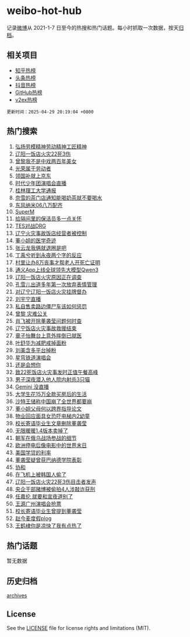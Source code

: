 # weibo-hot-hub

记录[微博](https://www.weibo.com)从 2021-1-7 日至今的热搜和热门话题。每小时抓取一次数据，按天[归档](archives)。

## 相关项目

- [知乎热榜](https://github.com/lonnyzhang423/zhihu-hot-hub)
- [头条热榜](https://github.com/lonnyzhang423/toutiao-hot-hub)
- [抖音热榜](https://github.com/lonnyzhang423/douyin-hot-hub)
- [GitHub热榜](https://github.com/lonnyzhang423/github-hot-hub)
- [v2ex热榜](https://github.com/lonnyzhang423/v2ex-hot-hub)


`更新时间：2025-04-29 20:19:04 +0800`

## 热门搜索

1. [弘扬劳模精神劳动精神工匠精神](https://m.weibo.cn/search?containerid=100103type%3D1%26t%3D10%26q%3D%23%E5%BC%98%E6%89%AC%E5%8A%B3%E6%A8%A1%E7%B2%BE%E7%A5%9E%E5%8A%B3%E5%8A%A8%E7%B2%BE%E7%A5%9E%E5%B7%A5%E5%8C%A0%E7%B2%BE%E7%A5%9E%23&stream_entry_id=51&isnewpage=1&extparam=seat%3D1%26q%3D%2523%25E5%25BC%2598%25E6%2589%25AC%25E5%258A%25B3%25E6%25A8%25A1%25E7%25B2%25BE%25E7%25A5%259E%25E5%258A%25B3%25E5%258A%25A8%25E7%25B2%25BE%25E7%25A5%259E%25E5%25B7%25A5%25E5%258C%25A0%25E7%25B2%25BE%25E7%25A5%259E%2523%26cate%3D10103%26pos%3D0%26filter_type%3Drealtimehot%26stream_entry_id%3D51%26c_type%3D51%26dgr%3D0%26display_time%3D1745929142%26pre_seqid%3D1745929142829077710284)
1. [辽阳一饭店火灾22死3伤](https://m.weibo.cn/search?containerid=100103type%3D1%26t%3D10%26q%3D%23%E8%BE%BD%E9%98%B3%E4%B8%80%E9%A5%AD%E5%BA%97%E7%81%AB%E7%81%BE22%E6%AD%BB3%E4%BC%A4%23&stream_entry_id=31&isnewpage=1&extparam=seat%3D1%26flag%3D2%26cate%3D5001%26pos%3D0%26stream_entry_id%3D31%26realpos%3D1%26q%3D%2523%25E8%25BE%25BD%25E9%2598%25B3%25E4%25B8%2580%25E9%25A5%25AD%25E5%25BA%2597%25E7%2581%25AB%25E7%2581%25BE22%25E6%25AD%25BB3%25E4%25BC%25A4%2523%26dgr%3D0%26band_rank%3D1%26lcate%3D5001%26c_type%3D31%26filter_type%3Drealtimehot%26display_time%3D1745929142%26pre_seqid%3D1745929142829077710284)
1. [曾黎我不是中戏两百年美女](https://m.weibo.cn/search?containerid=100103type%3D1%26t%3D10%26q%3D%23%E6%9B%BE%E9%BB%8E%E6%88%91%E4%B8%8D%E6%98%AF%E4%B8%AD%E6%88%8F%E4%B8%A4%E7%99%BE%E5%B9%B4%E7%BE%8E%E5%A5%B3%23&stream_entry_id=31&isnewpage=1&extparam=seat%3D1%26flag%3D1%26cate%3D5001%26pos%3D1%26stream_entry_id%3D31%26realpos%3D2%26q%3D%2523%25E6%259B%25BE%25E9%25BB%258E%25E6%2588%2591%25E4%25B8%258D%25E6%2598%25AF%25E4%25B8%25AD%25E6%2588%258F%25E4%25B8%25A4%25E7%2599%25BE%25E5%25B9%25B4%25E7%25BE%258E%25E5%25A5%25B3%2523%26dgr%3D0%26band_rank%3D2%26lcate%3D5001%26c_type%3D31%26filter_type%3Drealtimehot%26display_time%3D1745929142%26pre_seqid%3D1745929142829077710284)
1. [光荣属于劳动者](https://m.weibo.cn/search?containerid=100103type%3D1%26t%3D10%26q%3D%23%E5%85%89%E8%8D%A3%E5%B1%9E%E4%BA%8E%E5%8A%B3%E5%8A%A8%E8%80%85%23&stream_entry_id=31&isnewpage=1&extparam=seat%3D1%26flag%3D0%26cate%3D5001%26pos%3D2%26stream_entry_id%3D31%26realpos%3D3%26q%3D%2523%25E5%2585%2589%25E8%258D%25A3%25E5%25B1%259E%25E4%25BA%258E%25E5%258A%25B3%25E5%258A%25A8%25E8%2580%2585%2523%26dgr%3D0%26band_rank%3D3%26lcate%3D5001%26c_type%3D31%26filter_type%3Drealtimehot%26display_time%3D1745929142%26pre_seqid%3D1745929142829077710284)
1. [领国补就上京东](https://m.weibo.cn/search?containerid=100103type%3D1%26t%3D10%26q%3D%23%E9%A2%86%E5%9B%BD%E8%A1%A5%E5%B0%B1%E4%B8%8A%E4%BA%AC%E4%B8%9C%23&stream_entry_id=31&isnewpage=1&extparam=seat%3D1%26is_ad_pos%3D1%26cate%3D5001%26pos%3D3%26stream_entry_id%3D31%26q%3D%2523%25E9%25A2%2586%25E5%259B%25BD%25E8%25A1%25A5%25E5%25B0%25B1%25E4%25B8%258A%25E4%25BA%25AC%25E4%25B8%259C%2523%26dgr%3D0%26band_rank%3D4%26adid%3D284404%26filter_type%3Drealtimehot%26topic_ad%3D1%26c_type%3D31%26lcate%3D5001%26display_time%3D1745929142%26pre_seqid%3D1745929142829077710284)
1. [时代少年团演唱会直播](https://m.weibo.cn/search?containerid=100103type%3D1%26t%3D10%26q%3D%E6%97%B6%E4%BB%A3%E5%B0%91%E5%B9%B4%E5%9B%A2%E6%BC%94%E5%94%B1%E4%BC%9A%E7%9B%B4%E6%92%AD&stream_entry_id=31&isnewpage=1&extparam=seat%3D1%26flag%3D1%26cate%3D5001%26pos%3D4%26stream_entry_id%3D31%26realpos%3D4%26q%3D%25E6%2597%25B6%25E4%25BB%25A3%25E5%25B0%2591%25E5%25B9%25B4%25E5%259B%25A2%25E6%25BC%2594%25E5%2594%25B1%25E4%25BC%259A%25E7%259B%25B4%25E6%2592%25AD%26dgr%3D0%26band_rank%3D4%26lcate%3D5001%26c_type%3D31%26filter_type%3Drealtimehot%26display_time%3D1745929142%26pre_seqid%3D1745929142829077710284)
1. [桂林理工大学通报](https://m.weibo.cn/search?containerid=100103type%3D1%26t%3D10%26q%3D%23%E6%A1%82%E6%9E%97%E7%90%86%E5%B7%A5%E5%A4%A7%E5%AD%A6%E9%80%9A%E6%8A%A5%23&stream_entry_id=31&isnewpage=1&extparam=seat%3D1%26flag%3D0%26cate%3D5001%26pos%3D5%26stream_entry_id%3D31%26realpos%3D5%26q%3D%2523%25E6%25A1%2582%25E6%259E%2597%25E7%2590%2586%25E5%25B7%25A5%25E5%25A4%25A7%25E5%25AD%25A6%25E9%2580%259A%25E6%258A%25A5%2523%26dgr%3D0%26band_rank%3D5%26lcate%3D5001%26c_type%3D31%26filter_type%3Drealtimehot%26display_time%3D1745929142%26pre_seqid%3D1745929142829077710284)
1. [奈雪的茶门店通知能喝奶茶就不要喝水](https://m.weibo.cn/search?containerid=100103type%3D1%26t%3D10%26q%3D%23%E5%A5%88%E9%9B%AA%E7%9A%84%E8%8C%B6%E9%97%A8%E5%BA%97%E9%80%9A%E7%9F%A5%E8%83%BD%E5%96%9D%E5%A5%B6%E8%8C%B6%E5%B0%B1%E4%B8%8D%E8%A6%81%E5%96%9D%E6%B0%B4%23&stream_entry_id=31&isnewpage=1&extparam=seat%3D1%26flag%3D0%26cate%3D5001%26pos%3D6%26stream_entry_id%3D31%26realpos%3D6%26q%3D%2523%25E5%25A5%2588%25E9%259B%25AA%25E7%259A%2584%25E8%258C%25B6%25E9%2597%25A8%25E5%25BA%2597%25E9%2580%259A%25E7%259F%25A5%25E8%2583%25BD%25E5%2596%259D%25E5%25A5%25B6%25E8%258C%25B6%25E5%25B0%25B1%25E4%25B8%258D%25E8%25A6%2581%25E5%2596%259D%25E6%25B0%25B4%2523%26dgr%3D0%26band_rank%3D6%26lcate%3D5001%26c_type%3D31%26filter_type%3Drealtimehot%26display_time%3D1745929142%26pre_seqid%3D1745929142829077710284)
1. [东风纳米06八万配齐](https://m.weibo.cn/search?containerid=100103type%3D1%26t%3D10%26q%3D%23%E4%B8%9C%E9%A3%8E%E7%BA%B3%E7%B1%B306%E5%85%AB%E4%B8%87%E9%85%8D%E9%BD%90%23&stream_entry_id=31&isnewpage=1&extparam=seat%3D1%26is_ad_pos%3D1%26cate%3D5001%26pos%3D7%26stream_entry_id%3D31%26q%3D%2523%25E4%25B8%259C%25E9%25A3%258E%25E7%25BA%25B3%25E7%25B1%25B306%25E5%2585%25AB%25E4%25B8%2587%25E9%2585%258D%25E9%25BD%2590%2523%26dgr%3D0%26band_rank%3D7%26adid%3D284553%26filter_type%3Drealtimehot%26topic_ad%3D1%26c_type%3D31%26lcate%3D5001%26display_time%3D1745929142%26pre_seqid%3D1745929142829077710284)
1. [SuperM](https://m.weibo.cn/search?containerid=100103type%3D1%26t%3D10%26q%3DSuperM&stream_entry_id=31&isnewpage=1&extparam=seat%3D1%26flag%3D1%26cate%3D5001%26pos%3D8%26stream_entry_id%3D31%26realpos%3D7%26q%3DSuperM%26dgr%3D0%26band_rank%3D7%26lcate%3D5001%26c_type%3D31%26filter_type%3Drealtimehot%26display_time%3D1745929142%26pre_seqid%3D1745929142829077710284)
1. [给隔间里的保洁员多一点关怀](https://m.weibo.cn/search?containerid=100103type%3D1%26t%3D10%26q%3D%E7%BB%99%E9%9A%94%E9%97%B4%E9%87%8C%E7%9A%84%E4%BF%9D%E6%B4%81%E5%91%98%E5%A4%9A%E4%B8%80%E7%82%B9%E5%85%B3%E6%80%80&stream_entry_id=31&isnewpage=1&extparam=seat%3D1%26flag%3D1%26cate%3D5001%26pos%3D9%26stream_entry_id%3D31%26realpos%3D8%26q%3D%25E7%25BB%2599%25E9%259A%2594%25E9%2597%25B4%25E9%2587%258C%25E7%259A%2584%25E4%25BF%259D%25E6%25B4%2581%25E5%2591%2598%25E5%25A4%259A%25E4%25B8%2580%25E7%2582%25B9%25E5%2585%25B3%25E6%2580%2580%26dgr%3D0%26band_rank%3D8%26lcate%3D5001%26c_type%3D31%26filter_type%3Drealtimehot%26display_time%3D1745929142%26pre_seqid%3D1745929142829077710284)
1. [TES对战DRG](https://m.weibo.cn/search?containerid=100103type%3D1%26t%3D10%26q%3D%23TES%E5%AF%B9%E6%88%98DRG%23&stream_entry_id=31&isnewpage=1&extparam=seat%3D1%26flag%3D1%26cate%3D5001%26pos%3D10%26stream_entry_id%3D31%26realpos%3D9%26q%3D%2523TES%25E5%25AF%25B9%25E6%2588%2598DRG%2523%26dgr%3D0%26band_rank%3D9%26lcate%3D5001%26c_type%3D31%26filter_type%3Drealtimehot%26display_time%3D1745929142%26pre_seqid%3D1745929142829077710284)
1. [辽宁火灾事故饭店经营者被控制](https://m.weibo.cn/search?containerid=100103type%3D1%26t%3D10%26q%3D%23%E8%BE%BD%E5%AE%81%E7%81%AB%E7%81%BE%E4%BA%8B%E6%95%85%E9%A5%AD%E5%BA%97%E7%BB%8F%E8%90%A5%E8%80%85%E8%A2%AB%E6%8E%A7%E5%88%B6%23&stream_entry_id=31&isnewpage=1&extparam=seat%3D1%26flag%3D1%26cate%3D5001%26pos%3D11%26stream_entry_id%3D31%26realpos%3D10%26q%3D%2523%25E8%25BE%25BD%25E5%25AE%2581%25E7%2581%25AB%25E7%2581%25BE%25E4%25BA%258B%25E6%2595%2585%25E9%25A5%25AD%25E5%25BA%2597%25E7%25BB%258F%25E8%2590%25A5%25E8%2580%2585%25E8%25A2%25AB%25E6%258E%25A7%25E5%2588%25B6%2523%26dgr%3D0%26band_rank%3D10%26lcate%3D5001%26c_type%3D31%26filter_type%3Drealtimehot%26display_time%3D1745929142%26pre_seqid%3D1745929142829077710284)
1. [董小姐的医学奇迹](https://m.weibo.cn/search?containerid=100103type%3D1%26t%3D10%26q%3D%E8%91%A3%E5%B0%8F%E5%A7%90%E7%9A%84%E5%8C%BB%E5%AD%A6%E5%A5%87%E8%BF%B9&stream_entry_id=31&isnewpage=1&extparam=seat%3D1%26flag%3D2%26cate%3D5001%26pos%3D12%26stream_entry_id%3D31%26realpos%3D11%26q%3D%25E8%2591%25A3%25E5%25B0%258F%25E5%25A7%2590%25E7%259A%2584%25E5%258C%25BB%25E5%25AD%25A6%25E5%25A5%2587%25E8%25BF%25B9%26dgr%3D0%26band_rank%3D11%26lcate%3D5001%26c_type%3D31%26filter_type%3Drealtimehot%26display_time%3D1745929142%26pre_seqid%3D1745929142829077710284)
1. [张云龙我俩就退圈是吧](https://m.weibo.cn/search?containerid=100103type%3D1%26t%3D10%26q%3D%E5%BC%A0%E4%BA%91%E9%BE%99%E6%88%91%E4%BF%A9%E5%B0%B1%E9%80%80%E5%9C%88%E6%98%AF%E5%90%A7&stream_entry_id=31&isnewpage=1&extparam=seat%3D1%26flag%3D2%26cate%3D5001%26pos%3D13%26stream_entry_id%3D31%26realpos%3D12%26q%3D%25E5%25BC%25A0%25E4%25BA%2591%25E9%25BE%2599%25E6%2588%2591%25E4%25BF%25A9%25E5%25B0%25B1%25E9%2580%2580%25E5%259C%2588%25E6%2598%25AF%25E5%2590%25A7%26dgr%3D0%26band_rank%3D12%26lcate%3D5001%26c_type%3D31%26filter_type%3Drealtimehot%26display_time%3D1745929142%26pre_seqid%3D1745929142829077710284)
1. [丁禹兮听到永夜两个字的反应](https://m.weibo.cn/search?containerid=100103type%3D1%26t%3D10%26q%3D%E4%B8%81%E7%A6%B9%E5%85%AE%E5%90%AC%E5%88%B0%E6%B0%B8%E5%A4%9C%E4%B8%A4%E4%B8%AA%E5%AD%97%E7%9A%84%E5%8F%8D%E5%BA%94&stream_entry_id=31&isnewpage=1&extparam=seat%3D1%26flag%3D1%26cate%3D5001%26pos%3D14%26stream_entry_id%3D31%26realpos%3D13%26q%3D%25E4%25B8%2581%25E7%25A6%25B9%25E5%2585%25AE%25E5%2590%25AC%25E5%2588%25B0%25E6%25B0%25B8%25E5%25A4%259C%25E4%25B8%25A4%25E4%25B8%25AA%25E5%25AD%2597%25E7%259A%2584%25E5%258F%258D%25E5%25BA%2594%26dgr%3D0%26band_rank%3D13%26lcate%3D5001%26c_type%3D31%26filter_type%3Drealtimehot%26display_time%3D1745929142%26pre_seqid%3D1745929142829077710284)
1. [村里让办8万丧事才帮老人开死亡证明](https://m.weibo.cn/search?containerid=100103type%3D1%26t%3D10%26q%3D%23%E6%9D%91%E9%87%8C%E8%AE%A9%E5%8A%9E8%E4%B8%87%E4%B8%A7%E4%BA%8B%E6%89%8D%E5%B8%AE%E8%80%81%E4%BA%BA%E5%BC%80%E6%AD%BB%E4%BA%A1%E8%AF%81%E6%98%8E%23&stream_entry_id=31&isnewpage=1&extparam=seat%3D1%26flag%3D1%26cate%3D5001%26pos%3D15%26stream_entry_id%3D31%26realpos%3D14%26q%3D%2523%25E6%259D%2591%25E9%2587%258C%25E8%25AE%25A9%25E5%258A%259E8%25E4%25B8%2587%25E4%25B8%25A7%25E4%25BA%258B%25E6%2589%258D%25E5%25B8%25AE%25E8%2580%2581%25E4%25BA%25BA%25E5%25BC%2580%25E6%25AD%25BB%25E4%25BA%25A1%25E8%25AF%2581%25E6%2598%258E%2523%26dgr%3D0%26band_rank%3D14%26lcate%3D5001%26c_type%3D31%26filter_type%3Drealtimehot%26display_time%3D1745929142%26pre_seqid%3D1745929142829077710284)
1. [通义App上线全球领先大模型Qwen3](https://m.weibo.cn/search?containerid=100103type%3D1%26t%3D10%26q%3D%23%E9%80%9A%E4%B9%89App%E4%B8%8A%E7%BA%BF%E5%85%A8%E7%90%83%E9%A2%86%E5%85%88%E5%A4%A7%E6%A8%A1%E5%9E%8BQwen3%23&stream_entry_id=31&isnewpage=1&extparam=seat%3D1%26flag%3D1%26cate%3D5001%26pos%3D16%26stream_entry_id%3D31%26realpos%3D15%26q%3D%2523%25E9%2580%259A%25E4%25B9%2589App%25E4%25B8%258A%25E7%25BA%25BF%25E5%2585%25A8%25E7%2590%2583%25E9%25A2%2586%25E5%2585%2588%25E5%25A4%25A7%25E6%25A8%25A1%25E5%259E%258BQwen3%2523%26dgr%3D0%26adid%3D284741%26band_rank%3D15%26lcate%3D5001%26c_type%3D31%26filter_type%3Drealtimehot%26display_time%3D1745929142%26pre_seqid%3D1745929142829077710284)
1. [辽阳一饭店火灾原因正在调查](https://m.weibo.cn/search?containerid=100103type%3D1%26t%3D10%26q%3D%23%E8%BE%BD%E9%98%B3%E4%B8%80%E9%A5%AD%E5%BA%97%E7%81%AB%E7%81%BE%E5%8E%9F%E5%9B%A0%E6%AD%A3%E5%9C%A8%E8%B0%83%E6%9F%A5%23&stream_entry_id=31&isnewpage=1&extparam=seat%3D1%26flag%3D0%26cate%3D5001%26pos%3D17%26stream_entry_id%3D31%26realpos%3D16%26q%3D%2523%25E8%25BE%25BD%25E9%2598%25B3%25E4%25B8%2580%25E9%25A5%25AD%25E5%25BA%2597%25E7%2581%25AB%25E7%2581%25BE%25E5%258E%259F%25E5%259B%25A0%25E6%25AD%25A3%25E5%259C%25A8%25E8%25B0%2583%25E6%259F%25A5%2523%26dgr%3D0%26band_rank%3D16%26lcate%3D5001%26c_type%3D31%26filter_type%3Drealtimehot%26display_time%3D1745929142%26pre_seqid%3D1745929142829077710284)
1. [孔雪儿出道多年第一次放弃表情管理](https://m.weibo.cn/search?containerid=100103type%3D1%26t%3D10%26q%3D%E5%AD%94%E9%9B%AA%E5%84%BF%E5%87%BA%E9%81%93%E5%A4%9A%E5%B9%B4%E7%AC%AC%E4%B8%80%E6%AC%A1%E6%94%BE%E5%BC%83%E8%A1%A8%E6%83%85%E7%AE%A1%E7%90%86&stream_entry_id=31&isnewpage=1&extparam=seat%3D1%26flag%3D1%26cate%3D5001%26pos%3D18%26stream_entry_id%3D31%26realpos%3D17%26q%3D%25E5%25AD%2594%25E9%259B%25AA%25E5%2584%25BF%25E5%2587%25BA%25E9%2581%2593%25E5%25A4%259A%25E5%25B9%25B4%25E7%25AC%25AC%25E4%25B8%2580%25E6%25AC%25A1%25E6%2594%25BE%25E5%25BC%2583%25E8%25A1%25A8%25E6%2583%2585%25E7%25AE%25A1%25E7%2590%2586%26dgr%3D0%26band_rank%3D17%26lcate%3D5001%26c_type%3D31%26filter_type%3Drealtimehot%26display_time%3D1745929142%26pre_seqid%3D1745929142829077710284)
1. [对辽宁辽阳一饭店火灾挂牌督办](https://m.weibo.cn/search?containerid=100103type%3D1%26t%3D10%26q%3D%23%E5%AF%B9%E8%BE%BD%E5%AE%81%E8%BE%BD%E9%98%B3%E4%B8%80%E9%A5%AD%E5%BA%97%E7%81%AB%E7%81%BE%E6%8C%82%E7%89%8C%E7%9D%A3%E5%8A%9E%23&stream_entry_id=31&isnewpage=1&extparam=seat%3D1%26flag%3D1%26cate%3D5001%26pos%3D19%26stream_entry_id%3D31%26realpos%3D18%26q%3D%2523%25E5%25AF%25B9%25E8%25BE%25BD%25E5%25AE%2581%25E8%25BE%25BD%25E9%2598%25B3%25E4%25B8%2580%25E9%25A5%25AD%25E5%25BA%2597%25E7%2581%25AB%25E7%2581%25BE%25E6%258C%2582%25E7%2589%258C%25E7%259D%25A3%25E5%258A%259E%2523%26dgr%3D0%26band_rank%3D18%26lcate%3D5001%26c_type%3D31%26filter_type%3Drealtimehot%26display_time%3D1745929142%26pre_seqid%3D1745929142829077710284)
1. [刘宇宁直播](https://m.weibo.cn/search?containerid=100103type%3D1%26t%3D10%26q%3D%E5%88%98%E5%AE%87%E5%AE%81%E7%9B%B4%E6%92%AD&stream_entry_id=31&isnewpage=1&extparam=seat%3D1%26flag%3D1%26cate%3D5001%26pos%3D20%26stream_entry_id%3D31%26realpos%3D19%26q%3D%25E5%2588%2598%25E5%25AE%2587%25E5%25AE%2581%25E7%259B%25B4%25E6%2592%25AD%26dgr%3D0%26band_rank%3D19%26lcate%3D5001%26c_type%3D31%26filter_type%3Drealtimehot%26display_time%3D1745929142%26pre_seqid%3D1745929142829077710284)
1. [私自售卖路边僵尸车该如何惩罚](https://m.weibo.cn/search?containerid=100103type%3D1%26t%3D10%26q%3D%E7%A7%81%E8%87%AA%E5%94%AE%E5%8D%96%E8%B7%AF%E8%BE%B9%E5%83%B5%E5%B0%B8%E8%BD%A6%E8%AF%A5%E5%A6%82%E4%BD%95%E6%83%A9%E7%BD%9A&stream_entry_id=31&isnewpage=1&extparam=seat%3D1%26flag%3D1%26cate%3D5001%26pos%3D21%26stream_entry_id%3D31%26realpos%3D20%26q%3D%25E7%25A7%2581%25E8%2587%25AA%25E5%2594%25AE%25E5%258D%2596%25E8%25B7%25AF%25E8%25BE%25B9%25E5%2583%25B5%25E5%25B0%25B8%25E8%25BD%25A6%25E8%25AF%25A5%25E5%25A6%2582%25E4%25BD%2595%25E6%2583%25A9%25E7%25BD%259A%26dgr%3D0%26lcate%3D5001%26band_rank%3D20%26filter_type%3Drealtimehot%26c_type%3D31%26is_ai_ask%3D1%26display_time%3D1745929142%26pre_seqid%3D1745929142829077710284)
1. [曾黎 灾难公关](https://m.weibo.cn/search?containerid=100103type%3D1%26t%3D10%26q%3D%E6%9B%BE%E9%BB%8E+%E7%81%BE%E9%9A%BE%E5%85%AC%E5%85%B3&stream_entry_id=31&isnewpage=1&extparam=seat%3D1%26flag%3D2%26cate%3D5001%26pos%3D22%26stream_entry_id%3D31%26realpos%3D21%26q%3D%25E6%259B%25BE%25E9%25BB%258E%2520%25E7%2581%25BE%25E9%259A%25BE%25E5%2585%25AC%25E5%2585%25B3%26dgr%3D0%26band_rank%3D21%26lcate%3D5001%26c_type%3D31%26filter_type%3Drealtimehot%26display_time%3D1745929142%26pre_seqid%3D1745929142829077710284)
1. [肖飞被开除董袭莹问题何时查](https://m.weibo.cn/search?containerid=100103type%3D1%26t%3D10%26q%3D%23%E8%82%96%E9%A3%9E%E8%A2%AB%E5%BC%80%E9%99%A4%E8%91%A3%E8%A2%AD%E8%8E%B9%E9%97%AE%E9%A2%98%E4%BD%95%E6%97%B6%E6%9F%A5%23&stream_entry_id=31&isnewpage=1&extparam=seat%3D1%26flag%3D0%26cate%3D5001%26pos%3D23%26stream_entry_id%3D31%26realpos%3D22%26q%3D%2523%25E8%2582%2596%25E9%25A3%259E%25E8%25A2%25AB%25E5%25BC%2580%25E9%2599%25A4%25E8%2591%25A3%25E8%25A2%25AD%25E8%258E%25B9%25E9%2597%25AE%25E9%25A2%2598%25E4%25BD%2595%25E6%2597%25B6%25E6%259F%25A5%2523%26dgr%3D0%26band_rank%3D22%26lcate%3D5001%26c_type%3D31%26filter_type%3Drealtimehot%26display_time%3D1745929142%26pre_seqid%3D1745929142829077710284)
1. [辽宁饭店火灾事故救援结束](https://m.weibo.cn/search?containerid=100103type%3D1%26t%3D10%26q%3D%23%E8%BE%BD%E5%AE%81%E9%A5%AD%E5%BA%97%E7%81%AB%E7%81%BE%E4%BA%8B%E6%95%85%E6%95%91%E6%8F%B4%E7%BB%93%E6%9D%9F%23&stream_entry_id=31&isnewpage=1&extparam=seat%3D1%26flag%3D1%26cate%3D5001%26pos%3D24%26stream_entry_id%3D31%26realpos%3D23%26q%3D%2523%25E8%25BE%25BD%25E5%25AE%2581%25E9%25A5%25AD%25E5%25BA%2597%25E7%2581%25AB%25E7%2581%25BE%25E4%25BA%258B%25E6%2595%2585%25E6%2595%2591%25E6%258F%25B4%25E7%25BB%2593%25E6%259D%259F%2523%26dgr%3D0%26band_rank%3D23%26lcate%3D5001%26c_type%3D31%26filter_type%3Drealtimehot%26display_time%3D1745929142%26pre_seqid%3D1745929142829077710284)
1. [章子怡舞台上意外摔倒已就医](https://m.weibo.cn/search?containerid=100103type%3D1%26t%3D10%26q%3D%23%E7%AB%A0%E5%AD%90%E6%80%A1%E8%88%9E%E5%8F%B0%E4%B8%8A%E6%84%8F%E5%A4%96%E6%91%94%E5%80%92%E5%B7%B2%E5%B0%B1%E5%8C%BB%23&stream_entry_id=31&isnewpage=1&extparam=seat%3D1%26flag%3D2%26cate%3D5001%26pos%3D25%26stream_entry_id%3D31%26realpos%3D24%26q%3D%2523%25E7%25AB%25A0%25E5%25AD%2590%25E6%2580%25A1%25E8%2588%259E%25E5%258F%25B0%25E4%25B8%258A%25E6%2584%258F%25E5%25A4%2596%25E6%2591%2594%25E5%2580%2592%25E5%25B7%25B2%25E5%25B0%25B1%25E5%258C%25BB%2523%26dgr%3D0%26band_rank%3D24%26lcate%3D5001%26c_type%3D31%26filter_type%3Drealtimehot%26display_time%3D1745929142%26pre_seqid%3D1745929142829077710284)
1. [叶舒华为减肥戒掉面粉](https://m.weibo.cn/search?containerid=100103type%3D1%26t%3D10%26q%3D%23%E5%8F%B6%E8%88%92%E5%8D%8E%E4%B8%BA%E5%87%8F%E8%82%A5%E6%88%92%E6%8E%89%E9%9D%A2%E7%B2%89%23&stream_entry_id=31&isnewpage=1&extparam=seat%3D1%26flag%3D1%26cate%3D5001%26pos%3D26%26stream_entry_id%3D31%26realpos%3D25%26q%3D%2523%25E5%258F%25B6%25E8%2588%2592%25E5%258D%258E%25E4%25B8%25BA%25E5%2587%258F%25E8%2582%25A5%25E6%2588%2592%25E6%258E%2589%25E9%259D%25A2%25E7%25B2%2589%2523%26dgr%3D0%26band_rank%3D25%26lcate%3D5001%26c_type%3D31%26filter_type%3Drealtimehot%26display_time%3D1745929142%26pre_seqid%3D1745929142829077710284)
1. [刘美含多平台掉粉](https://m.weibo.cn/search?containerid=100103type%3D1%26t%3D10%26q%3D%23%E5%88%98%E7%BE%8E%E5%90%AB%E5%A4%9A%E5%B9%B3%E5%8F%B0%E6%8E%89%E7%B2%89%23&stream_entry_id=31&isnewpage=1&extparam=seat%3D1%26flag%3D0%26cate%3D5001%26pos%3D27%26stream_entry_id%3D31%26realpos%3D26%26q%3D%2523%25E5%2588%2598%25E7%25BE%258E%25E5%2590%25AB%25E5%25A4%259A%25E5%25B9%25B3%25E5%258F%25B0%25E6%258E%2589%25E7%25B2%2589%2523%26dgr%3D0%26band_rank%3D26%26lcate%3D5001%26c_type%3D31%26filter_type%3Drealtimehot%26display_time%3D1745929142%26pre_seqid%3D1745929142829077710284)
1. [星穹铁道演唱会](https://m.weibo.cn/search?containerid=100103type%3D1%26t%3D10%26q%3D%23%E6%98%9F%E7%A9%B9%E9%93%81%E9%81%93%E6%BC%94%E5%94%B1%E4%BC%9A%23&stream_entry_id=31&isnewpage=1&extparam=seat%3D1%26flag%3D1%26cate%3D5001%26pos%3D28%26stream_entry_id%3D31%26realpos%3D27%26q%3D%2523%25E6%2598%259F%25E7%25A9%25B9%25E9%2593%2581%25E9%2581%2593%25E6%25BC%2594%25E5%2594%25B1%25E4%25BC%259A%2523%26dgr%3D0%26band_rank%3D27%26lcate%3D5001%26c_type%3D31%26filter_type%3Drealtimehot%26display_time%3D1745929142%26pre_seqid%3D1745929142829077710284)
1. [还是会想你](https://m.weibo.cn/search?containerid=100103type%3D1%26t%3D10%26q%3D%E8%BF%98%E6%98%AF%E4%BC%9A%E6%83%B3%E4%BD%A0&stream_entry_id=31&isnewpage=1&extparam=seat%3D1%26flag%3D1%26cate%3D5001%26pos%3D29%26stream_entry_id%3D31%26realpos%3D28%26q%3D%25E8%25BF%2598%25E6%2598%25AF%25E4%25BC%259A%25E6%2583%25B3%25E4%25BD%25A0%26dgr%3D0%26band_rank%3D28%26lcate%3D5001%26c_type%3D31%26filter_type%3Drealtimehot%26display_time%3D1745929142%26pre_seqid%3D1745929142829077710284)
1. [致22死饭店火灾事发时正值午餐高峰](https://m.weibo.cn/search?containerid=100103type%3D1%26t%3D10%26q%3D%23%E8%87%B422%E6%AD%BB%E9%A5%AD%E5%BA%97%E7%81%AB%E7%81%BE%E4%BA%8B%E5%8F%91%E6%97%B6%E6%AD%A3%E5%80%BC%E5%8D%88%E9%A4%90%E9%AB%98%E5%B3%B0%23&stream_entry_id=31&isnewpage=1&extparam=seat%3D1%26flag%3D1%26cate%3D5001%26pos%3D30%26stream_entry_id%3D31%26realpos%3D29%26q%3D%2523%25E8%2587%25B422%25E6%25AD%25BB%25E9%25A5%25AD%25E5%25BA%2597%25E7%2581%25AB%25E7%2581%25BE%25E4%25BA%258B%25E5%258F%2591%25E6%2597%25B6%25E6%25AD%25A3%25E5%2580%25BC%25E5%258D%2588%25E9%25A4%2590%25E9%25AB%2598%25E5%25B3%25B0%2523%26dgr%3D0%26band_rank%3D29%26lcate%3D5001%26c_type%3D31%26filter_type%3Drealtimehot%26display_time%3D1745929142%26pre_seqid%3D1745929142829077710284)
1. [男子深夜潜入他人院内射杀3只猫](https://m.weibo.cn/search?containerid=100103type%3D1%26t%3D10%26q%3D%23%E7%94%B7%E5%AD%90%E6%B7%B1%E5%A4%9C%E6%BD%9C%E5%85%A5%E4%BB%96%E4%BA%BA%E9%99%A2%E5%86%85%E5%B0%84%E6%9D%803%E5%8F%AA%E7%8C%AB%23&stream_entry_id=31&isnewpage=1&extparam=seat%3D1%26flag%3D1%26cate%3D5001%26pos%3D31%26stream_entry_id%3D31%26realpos%3D30%26q%3D%2523%25E7%2594%25B7%25E5%25AD%2590%25E6%25B7%25B1%25E5%25A4%259C%25E6%25BD%259C%25E5%2585%25A5%25E4%25BB%2596%25E4%25BA%25BA%25E9%2599%25A2%25E5%2586%2585%25E5%25B0%2584%25E6%259D%25803%25E5%258F%25AA%25E7%258C%25AB%2523%26dgr%3D0%26band_rank%3D30%26lcate%3D5001%26c_type%3D31%26filter_type%3Drealtimehot%26display_time%3D1745929142%26pre_seqid%3D1745929142829077710284)
1. [Gemini 没直播](https://m.weibo.cn/search?containerid=100103type%3D1%26t%3D10%26q%3DGemini+%E6%B2%A1%E7%9B%B4%E6%92%AD&stream_entry_id=31&isnewpage=1&extparam=seat%3D1%26flag%3D1%26cate%3D5001%26pos%3D32%26stream_entry_id%3D31%26realpos%3D31%26q%3DGemini%2520%25E6%25B2%25A1%25E7%259B%25B4%25E6%2592%25AD%26dgr%3D0%26band_rank%3D31%26lcate%3D5001%26c_type%3D31%26filter_type%3Drealtimehot%26display_time%3D1745929142%26pre_seqid%3D1745929142829077710284)
1. [大学生花15万全款买房后的生活](https://m.weibo.cn/search?containerid=100103type%3D1%26t%3D10%26q%3D%E5%A4%A7%E5%AD%A6%E7%94%9F%E8%8A%B115%E4%B8%87%E5%85%A8%E6%AC%BE%E4%B9%B0%E6%88%BF%E5%90%8E%E7%9A%84%E7%94%9F%E6%B4%BB&stream_entry_id=31&isnewpage=1&extparam=seat%3D1%26flag%3D1%26cate%3D5001%26pos%3D33%26stream_entry_id%3D31%26realpos%3D32%26q%3D%25E5%25A4%25A7%25E5%25AD%25A6%25E7%2594%259F%25E8%258A%25B115%25E4%25B8%2587%25E5%2585%25A8%25E6%25AC%25BE%25E4%25B9%25B0%25E6%2588%25BF%25E5%2590%258E%25E7%259A%2584%25E7%2594%259F%25E6%25B4%25BB%26dgr%3D0%26band_rank%3D32%26lcate%3D5001%26c_type%3D31%26filter_type%3Drealtimehot%26display_time%3D1745929142%26pre_seqid%3D1745929142829077710284)
1. [沙特王储称中国崩了全世界都要崩](https://m.weibo.cn/search?containerid=100103type%3D1%26t%3D10%26q%3D%23%E6%B2%99%E7%89%B9%E7%8E%8B%E5%82%A8%E7%A7%B0%E4%B8%AD%E5%9B%BD%E5%B4%A9%E4%BA%86%E5%85%A8%E4%B8%96%E7%95%8C%E9%83%BD%E8%A6%81%E5%B4%A9%23&stream_entry_id=31&isnewpage=1&extparam=seat%3D1%26flag%3D1%26cate%3D5001%26pos%3D34%26stream_entry_id%3D31%26realpos%3D33%26q%3D%2523%25E6%25B2%2599%25E7%2589%25B9%25E7%258E%258B%25E5%2582%25A8%25E7%25A7%25B0%25E4%25B8%25AD%25E5%259B%25BD%25E5%25B4%25A9%25E4%25BA%2586%25E5%2585%25A8%25E4%25B8%2596%25E7%2595%258C%25E9%2583%25BD%25E8%25A6%2581%25E5%25B4%25A9%2523%26dgr%3D0%26band_rank%3D33%26lcate%3D5001%26c_type%3D31%26filter_type%3Drealtimehot%26display_time%3D1745929142%26pre_seqid%3D1745929142829077710284)
1. [董小姐父母何以跨界指导论文](https://m.weibo.cn/search?containerid=100103type%3D1%26t%3D10%26q%3D%E8%91%A3%E5%B0%8F%E5%A7%90%E7%88%B6%E6%AF%8D%E4%BD%95%E4%BB%A5%E8%B7%A8%E7%95%8C%E6%8C%87%E5%AF%BC%E8%AE%BA%E6%96%87&stream_entry_id=31&isnewpage=1&extparam=seat%3D1%26flag%3D1%26cate%3D5001%26pos%3D35%26stream_entry_id%3D31%26realpos%3D34%26q%3D%25E8%2591%25A3%25E5%25B0%258F%25E5%25A7%2590%25E7%2588%25B6%25E6%25AF%258D%25E4%25BD%2595%25E4%25BB%25A5%25E8%25B7%25A8%25E7%2595%258C%25E6%258C%2587%25E5%25AF%25BC%25E8%25AE%25BA%25E6%2596%2587%26dgr%3D0%26band_rank%3D34%26lcate%3D5001%26c_type%3D31%26filter_type%3Drealtimehot%26display_time%3D1745929142%26pre_seqid%3D1745929142829077710284)
1. [物业回应面具女恐吓电梯内2幼童](https://m.weibo.cn/search?containerid=100103type%3D1%26t%3D10%26q%3D%23%E7%89%A9%E4%B8%9A%E5%9B%9E%E5%BA%94%E9%9D%A2%E5%85%B7%E5%A5%B3%E6%81%90%E5%90%93%E7%94%B5%E6%A2%AF%E5%86%852%E5%B9%BC%E7%AB%A5%23&stream_entry_id=31&isnewpage=1&extparam=seat%3D1%26flag%3D1%26cate%3D5001%26pos%3D36%26stream_entry_id%3D31%26realpos%3D35%26q%3D%2523%25E7%2589%25A9%25E4%25B8%259A%25E5%259B%259E%25E5%25BA%2594%25E9%259D%25A2%25E5%2585%25B7%25E5%25A5%25B3%25E6%2581%2590%25E5%2590%2593%25E7%2594%25B5%25E6%25A2%25AF%25E5%2586%25852%25E5%25B9%25BC%25E7%25AB%25A5%2523%26dgr%3D0%26band_rank%3D35%26lcate%3D5001%26c_type%3D31%26filter_type%3Drealtimehot%26display_time%3D1745929142%26pre_seqid%3D1745929142829077710284)
1. [校长寄语毕业生文章删除董袭莹](https://m.weibo.cn/search?containerid=100103type%3D1%26t%3D10%26q%3D%23%E6%A0%A1%E9%95%BF%E5%AF%84%E8%AF%AD%E6%AF%95%E4%B8%9A%E7%94%9F%E6%96%87%E7%AB%A0%E5%88%A0%E9%99%A4%E8%91%A3%E8%A2%AD%E8%8E%B9%23&stream_entry_id=31&isnewpage=1&extparam=seat%3D1%26flag%3D0%26cate%3D5001%26pos%3D37%26stream_entry_id%3D31%26realpos%3D36%26q%3D%2523%25E6%25A0%25A1%25E9%2595%25BF%25E5%25AF%2584%25E8%25AF%25AD%25E6%25AF%2595%25E4%25B8%259A%25E7%2594%259F%25E6%2596%2587%25E7%25AB%25A0%25E5%2588%25A0%25E9%2599%25A4%25E8%2591%25A3%25E8%25A2%25AD%25E8%258E%25B9%2523%26dgr%3D0%26band_rank%3D36%26lcate%3D5001%26c_type%3D31%26filter_type%3Drealtimehot%26display_time%3D1745929142%26pre_seqid%3D1745929142829077710284)
1. [无限暖暖1.4版本卖掉了](https://m.weibo.cn/search?containerid=100103type%3D1%26t%3D10%26q%3D%23%E6%97%A0%E9%99%90%E6%9A%96%E6%9A%961.4%E7%89%88%E6%9C%AC%E5%8D%96%E6%8E%89%E4%BA%86%23&stream_entry_id=31&isnewpage=1&extparam=seat%3D1%26flag%3D1%26cate%3D5001%26pos%3D38%26stream_entry_id%3D31%26realpos%3D37%26q%3D%2523%25E6%2597%25A0%25E9%2599%2590%25E6%259A%2596%25E6%259A%25961.4%25E7%2589%2588%25E6%259C%25AC%25E5%258D%2596%25E6%258E%2589%25E4%25BA%2586%2523%26dgr%3D0%26band_rank%3D37%26lcate%3D5001%26c_type%3D31%26filter_type%3Drealtimehot%26display_time%3D1745929142%26pre_seqid%3D1745929142829077710284)
1. [朝军在俄乌战场参战的细节](https://m.weibo.cn/search?containerid=100103type%3D1%26t%3D10%26q%3D%E6%9C%9D%E5%86%9B%E5%9C%A8%E4%BF%84%E4%B9%8C%E6%88%98%E5%9C%BA%E5%8F%82%E6%88%98%E7%9A%84%E7%BB%86%E8%8A%82&stream_entry_id=31&isnewpage=1&extparam=seat%3D1%26flag%3D1%26cate%3D5001%26pos%3D39%26stream_entry_id%3D31%26realpos%3D38%26q%3D%25E6%259C%259D%25E5%2586%259B%25E5%259C%25A8%25E4%25BF%2584%25E4%25B9%258C%25E6%2588%2598%25E5%259C%25BA%25E5%258F%2582%25E6%2588%2598%25E7%259A%2584%25E7%25BB%2586%25E8%258A%2582%26dgr%3D0%26band_rank%3D38%26lcate%3D5001%26c_type%3D31%26filter_type%3Drealtimehot%26display_time%3D1745929142%26pre_seqid%3D1745929142829077710284)
1. [欧洲停电后像电影中的世界末日](https://m.weibo.cn/search?containerid=100103type%3D1%26t%3D10%26q%3D%E6%AC%A7%E6%B4%B2%E5%81%9C%E7%94%B5%E5%90%8E%E5%83%8F%E7%94%B5%E5%BD%B1%E4%B8%AD%E7%9A%84%E4%B8%96%E7%95%8C%E6%9C%AB%E6%97%A5&stream_entry_id=31&isnewpage=1&extparam=seat%3D1%26flag%3D1%26cate%3D5001%26pos%3D40%26stream_entry_id%3D31%26realpos%3D39%26q%3D%25E6%25AC%25A7%25E6%25B4%25B2%25E5%2581%259C%25E7%2594%25B5%25E5%2590%258E%25E5%2583%258F%25E7%2594%25B5%25E5%25BD%25B1%25E4%25B8%25AD%25E7%259A%2584%25E4%25B8%2596%25E7%2595%258C%25E6%259C%25AB%25E6%2597%25A5%26dgr%3D0%26band_rank%3D39%26lcate%3D5001%26c_type%3D31%26filter_type%3Drealtimehot%26display_time%3D1745929142%26pre_seqid%3D1745929142829077710284)
1. [美国学贷的利率](https://m.weibo.cn/search?containerid=100103type%3D1%26t%3D10%26q%3D%E7%BE%8E%E5%9B%BD%E5%AD%A6%E8%B4%B7%E7%9A%84%E5%88%A9%E7%8E%87&stream_entry_id=31&isnewpage=1&extparam=seat%3D1%26flag%3D1%26cate%3D5001%26pos%3D41%26stream_entry_id%3D31%26realpos%3D40%26q%3D%25E7%25BE%258E%25E5%259B%25BD%25E5%25AD%25A6%25E8%25B4%25B7%25E7%259A%2584%25E5%2588%25A9%25E7%258E%2587%26dgr%3D0%26band_rank%3D40%26lcate%3D5001%26c_type%3D31%26filter_type%3Drealtimehot%26display_time%3D1745929142%26pre_seqid%3D1745929142829077710284)
1. [董袭莹疑曾获巴纳德学院表彰](https://m.weibo.cn/search?containerid=100103type%3D1%26t%3D10%26q%3D%23%E8%91%A3%E8%A2%AD%E8%8E%B9%E7%96%91%E6%9B%BE%E8%8E%B7%E5%B7%B4%E7%BA%B3%E5%BE%B7%E5%AD%A6%E9%99%A2%E8%A1%A8%E5%BD%B0%23&stream_entry_id=31&isnewpage=1&extparam=seat%3D1%26flag%3D0%26cate%3D5001%26pos%3D42%26stream_entry_id%3D31%26realpos%3D41%26q%3D%2523%25E8%2591%25A3%25E8%25A2%25AD%25E8%258E%25B9%25E7%2596%2591%25E6%259B%25BE%25E8%258E%25B7%25E5%25B7%25B4%25E7%25BA%25B3%25E5%25BE%25B7%25E5%25AD%25A6%25E9%2599%25A2%25E8%25A1%25A8%25E5%25BD%25B0%2523%26dgr%3D0%26band_rank%3D41%26lcate%3D5001%26c_type%3D31%26filter_type%3Drealtimehot%26display_time%3D1745929142%26pre_seqid%3D1745929142829077710284)
1. [协和](https://m.weibo.cn/search?containerid=100103type%3D1%26t%3D10%26q%3D%E5%8D%8F%E5%92%8C&stream_entry_id=31&isnewpage=1&extparam=seat%3D1%26flag%3D0%26cate%3D5001%26pos%3D43%26stream_entry_id%3D31%26realpos%3D42%26q%3D%25E5%258D%258F%25E5%2592%258C%26dgr%3D0%26band_rank%3D42%26lcate%3D5001%26c_type%3D31%26filter_type%3Drealtimehot%26display_time%3D1745929142%26pre_seqid%3D1745929142829077710284)
1. [在飞机上被韩国人偷了](https://m.weibo.cn/search?containerid=100103type%3D1%26t%3D10%26q%3D%E5%9C%A8%E9%A3%9E%E6%9C%BA%E4%B8%8A%E8%A2%AB%E9%9F%A9%E5%9B%BD%E4%BA%BA%E5%81%B7%E4%BA%86&stream_entry_id=31&isnewpage=1&extparam=seat%3D1%26flag%3D1%26cate%3D5001%26pos%3D44%26stream_entry_id%3D31%26realpos%3D43%26q%3D%25E5%259C%25A8%25E9%25A3%259E%25E6%259C%25BA%25E4%25B8%258A%25E8%25A2%25AB%25E9%259F%25A9%25E5%259B%25BD%25E4%25BA%25BA%25E5%2581%25B7%25E4%25BA%2586%26dgr%3D0%26band_rank%3D43%26lcate%3D5001%26c_type%3D31%26filter_type%3Drealtimehot%26display_time%3D1745929142%26pre_seqid%3D1745929142829077710284)
1. [辽阳一饭店火灾22死3伤目击者发声](https://m.weibo.cn/search?containerid=100103type%3D1%26t%3D10%26q%3D%23%E8%BE%BD%E9%98%B3%E4%B8%80%E9%A5%AD%E5%BA%97%E7%81%AB%E7%81%BE22%E6%AD%BB3%E4%BC%A4%E7%9B%AE%E5%87%BB%E8%80%85%E5%8F%91%E5%A3%B0%23&stream_entry_id=31&isnewpage=1&extparam=seat%3D1%26flag%3D1%26cate%3D5001%26pos%3D45%26stream_entry_id%3D31%26realpos%3D44%26q%3D%2523%25E8%25BE%25BD%25E9%2598%25B3%25E4%25B8%2580%25E9%25A5%25AD%25E5%25BA%2597%25E7%2581%25AB%25E7%2581%25BE22%25E6%25AD%25BB3%25E4%25BC%25A4%25E7%259B%25AE%25E5%2587%25BB%25E8%2580%2585%25E5%258F%2591%25E5%25A3%25B0%2523%26dgr%3D0%26band_rank%3D44%26lcate%3D5001%26c_type%3D31%26filter_type%3Drealtimehot%26display_time%3D1745929142%26pre_seqid%3D1745929142829077710284)
1. [央企干部赌博被偷拍4人涉敲诈获刑](https://m.weibo.cn/search?containerid=100103type%3D1%26t%3D10%26q%3D%23%E5%A4%AE%E4%BC%81%E5%B9%B2%E9%83%A8%E8%B5%8C%E5%8D%9A%E8%A2%AB%E5%81%B7%E6%8B%8D4%E4%BA%BA%E6%B6%89%E6%95%B2%E8%AF%88%E8%8E%B7%E5%88%91%23&stream_entry_id=31&isnewpage=1&extparam=seat%3D1%26flag%3D1%26cate%3D5001%26pos%3D46%26stream_entry_id%3D31%26realpos%3D45%26q%3D%2523%25E5%25A4%25AE%25E4%25BC%2581%25E5%25B9%25B2%25E9%2583%25A8%25E8%25B5%258C%25E5%258D%259A%25E8%25A2%25AB%25E5%2581%25B7%25E6%258B%258D4%25E4%25BA%25BA%25E6%25B6%2589%25E6%2595%25B2%25E8%25AF%2588%25E8%258E%25B7%25E5%2588%2591%2523%26dgr%3D0%26band_rank%3D45%26lcate%3D5001%26c_type%3D31%26filter_type%3Drealtimehot%26display_time%3D1745929142%26pre_seqid%3D1745929142829077710284)
1. [任嘉伦 就要和宣夜道别了](https://m.weibo.cn/search?containerid=100103type%3D1%26t%3D10%26q%3D%E4%BB%BB%E5%98%89%E4%BC%A6+%E5%B0%B1%E8%A6%81%E5%92%8C%E5%AE%A3%E5%A4%9C%E9%81%93%E5%88%AB%E4%BA%86&stream_entry_id=31&isnewpage=1&extparam=seat%3D1%26flag%3D1%26cate%3D5001%26pos%3D47%26stream_entry_id%3D31%26realpos%3D46%26q%3D%25E4%25BB%25BB%25E5%2598%2589%25E4%25BC%25A6%2520%25E5%25B0%25B1%25E8%25A6%2581%25E5%2592%258C%25E5%25AE%25A3%25E5%25A4%259C%25E9%2581%2593%25E5%2588%25AB%25E4%25BA%2586%26dgr%3D0%26band_rank%3D46%26lcate%3D5001%26c_type%3D31%26filter_type%3Drealtimehot%26display_time%3D1745929142%26pre_seqid%3D1745929142829077710284)
1. [王源广州演唱会抢票](https://m.weibo.cn/search?containerid=100103type%3D1%26t%3D10%26q%3D%E7%8E%8B%E6%BA%90%E5%B9%BF%E5%B7%9E%E6%BC%94%E5%94%B1%E4%BC%9A%E6%8A%A2%E7%A5%A8&stream_entry_id=31&isnewpage=1&extparam=seat%3D1%26flag%3D1%26cate%3D5001%26pos%3D48%26stream_entry_id%3D31%26realpos%3D47%26q%3D%25E7%258E%258B%25E6%25BA%2590%25E5%25B9%25BF%25E5%25B7%259E%25E6%25BC%2594%25E5%2594%25B1%25E4%25BC%259A%25E6%258A%25A2%25E7%25A5%25A8%26dgr%3D0%26band_rank%3D47%26lcate%3D5001%26c_type%3D31%26filter_type%3Drealtimehot%26display_time%3D1745929142%26pre_seqid%3D1745929142829077710284)
1. [校长寄语毕业生曾提到董袭莹](https://m.weibo.cn/search?containerid=100103type%3D1%26t%3D10%26q%3D%23%E6%A0%A1%E9%95%BF%E5%AF%84%E8%AF%AD%E6%AF%95%E4%B8%9A%E7%94%9F%E6%9B%BE%E6%8F%90%E5%88%B0%E8%91%A3%E8%A2%AD%E8%8E%B9%23&stream_entry_id=31&isnewpage=1&extparam=seat%3D1%26flag%3D0%26cate%3D5001%26pos%3D49%26stream_entry_id%3D31%26realpos%3D48%26q%3D%2523%25E6%25A0%25A1%25E9%2595%25BF%25E5%25AF%2584%25E8%25AF%25AD%25E6%25AF%2595%25E4%25B8%259A%25E7%2594%259F%25E6%259B%25BE%25E6%258F%2590%25E5%2588%25B0%25E8%2591%25A3%25E8%25A2%25AD%25E8%258E%25B9%2523%26dgr%3D0%26band_rank%3D48%26lcate%3D5001%26c_type%3D31%26filter_type%3Drealtimehot%26display_time%3D1745929142%26pre_seqid%3D1745929142829077710284)
1. [赵今麦度假plog](https://m.weibo.cn/search?containerid=100103type%3D1%26t%3D10%26q%3D%23%E8%B5%B5%E4%BB%8A%E9%BA%A6%E5%BA%A6%E5%81%87plog%23&stream_entry_id=31&isnewpage=1&extparam=seat%3D1%26flag%3D1%26cate%3D5001%26pos%3D50%26stream_entry_id%3D31%26realpos%3D49%26q%3D%2523%25E8%25B5%25B5%25E4%25BB%258A%25E9%25BA%25A6%25E5%25BA%25A6%25E5%2581%2587plog%2523%26dgr%3D0%26band_rank%3D49%26lcate%3D5001%26c_type%3D31%26filter_type%3Drealtimehot%26display_time%3D1745929142%26pre_seqid%3D1745929142829077710284)
1. [王鹤棣你是凉快了我有点热了](https://m.weibo.cn/search?containerid=100103type%3D1%26t%3D10%26q%3D%E7%8E%8B%E9%B9%A4%E6%A3%A3%E4%BD%A0%E6%98%AF%E5%87%89%E5%BF%AB%E4%BA%86%E6%88%91%E6%9C%89%E7%82%B9%E7%83%AD%E4%BA%86&stream_entry_id=31&isnewpage=1&extparam=seat%3D1%26flag%3D1%26cate%3D5001%26pos%3D51%26stream_entry_id%3D31%26realpos%3D50%26q%3D%25E7%258E%258B%25E9%25B9%25A4%25E6%25A3%25A3%25E4%25BD%25A0%25E6%2598%25AF%25E5%2587%2589%25E5%25BF%25AB%25E4%25BA%2586%25E6%2588%2591%25E6%259C%2589%25E7%2582%25B9%25E7%2583%25AD%25E4%25BA%2586%26dgr%3D0%26band_rank%3D50%26lcate%3D5001%26c_type%3D31%26filter_type%3Drealtimehot%26display_time%3D1745929142%26pre_seqid%3D1745929142829077710284)

## 热门话题

暂无数据

## 历史归档

[archives](archives)

## License

See the [LICENSE](LICENSE) file for license rights and limitations (MIT).
